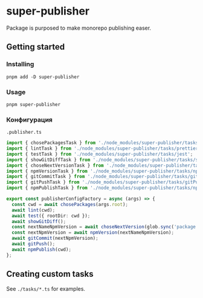 # super-publisher

Package is purposed to make monorepo publishing easer.

## Getting started

### Installing

`pnpm add -D super-publisher`

### Usage

`pnpm super-publisher`

### Конфигурация

`.publisher.ts`

```ts
import { chosePackagesTask } from './node_modules/super-publisher/tasks/chosePackages';
import { lintTask } from './node_modules/super-publisher/tasks/prettier';
import { testTask } from './node_modules/super-publisher/tasks/jest';
import { showGitDiffTask } from './node_modules/super-publisher/tasks/showGitDiff';
import { choseNextVersionTask } from './node_modules/super-publisher/tasks/choseNextVersion';
import { npmVersionTask } from './node_modules/super-publisher/tasks/npmVersion';
import { gitCommitTask } from './node_modules/super-publisher/tasks/gitCommit';
import { gitPushTask } from './node_modules/super-publisher/tasks/gitPush';
import { npmPublishTask } from './node_modules/super-publisher/tasks/npmPublish';

export const publisherConfigFactory = async (args) => {
  const cwd = await chosePackages(args.root);
  await lint(cwd);
  await test({ rootDir: cwd });
  await showGitDiff();
  const nextNameNpmVersion = await choseNextVersion(glob.sync('package.json', { cwd })[0]);
  const nextNpmVersion = await npmVersion(nextNameNpmVersion);
  await gitCommit(nextNpmVersion);
  await gitPush();
  await npmPublish(cwd);
};
```

## Creating custom tasks

See `./tasks/*.ts` for examples.
